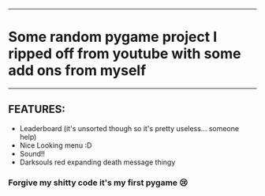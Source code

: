 ------------------------------------------------------------------------------------
# Some random pygame project I ripped off from youtube with some add ons from myself
------------------------------------------------------------------------------------

## **FEATURES**:
- Leaderboard (it's unsorted though so it's pretty useless... someone help)
- Nice Looking menu :D
- Sound!!
- Darksouls red expanding death message thingy

### Forgive my shitty code it's my first pygame :cry:
